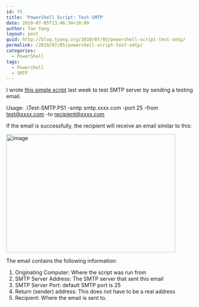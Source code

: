 ```yaml
---
id: 75
title: 'PowerShell Script: Test-SMTP'
date: 2010-07-05T13:46:34+10:00
author: Tao Yang
layout: post
guid: http://blog.tyang.org/2010/07/05/powershell-script-test-smtp/
permalink: /2010/07/05/powershell-script-test-smtp/
categories:
  - PowerShell
tags:
  - Powershell
  - SMTP
---
```

I wrote <a href="http://blog.tyang.org/wp-content/uploads/2010/07/Test-SMTP.zip">this simple script</a> last week to test SMTP server by sending a testing email.

Usage: .\Test-SMTP.PS1 -smtp smtp.xxxx.com -port 25 -from test@xxxx.com -to <a href="mailto:recipient@xxxx.com">recipient@xxxx.com</a>

If the email is successfully, the recipient will receive an email similar to this:

<a href="http://blog.tyang.org/wp-content/uploads/2010/07/image.png"><img style="border-width: 0px;" src="http://blog.tyang.org/wp-content/uploads/2010/07/image_thumb.png" border="0" alt="image" width="452" height="316" /></a>

The email contains the following information:
<ol>
	<li>Originating Computer: Where the script was run from</li>
	<li>SMTP Server Address: The SMTP server that sent this email</li>
	<li>SMTP Server Port: default SMTP port is 25</li>
	<li>Return (sender) address: This does not have to be a real address</li>
	<li>Recipient: Where the email is sent to.</li>
</ol>
